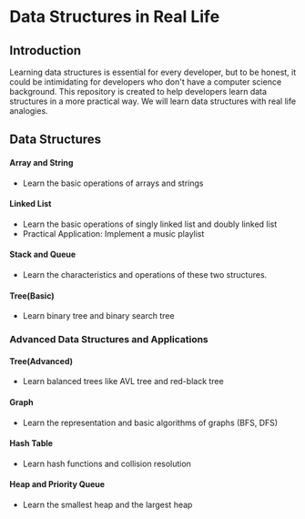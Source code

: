 # Data Structures in Real Life

## Introduction

Learning data structures is essential for every developer, but to be honest, it could be intimidating for developers who don't have a computer science background. This repository is created to help developers learn data structures in a more practical way. We will learn data structures with real life analogies.

## Data Structures

#### Array and String

- Learn the basic operations of arrays and strings

#### Linked List

- Learn the basic operations of singly linked list and doubly linked list
- Practical Application: Implement a music playlist

#### Stack and Queue

- Learn the characteristics and operations of these two structures.

#### Tree(Basic)

- Learn binary tree and binary search tree

### Advanced Data Structures and Applications

#### Tree(Advanced)

- Learn balanced trees like AVL tree and red-black tree

#### Graph

- Learn the representation and basic algorithms of graphs (BFS, DFS)

#### Hash Table

- Learn hash functions and collision resolution

#### Heap and Priority Queue

- Learn the smallest heap and the largest heap
